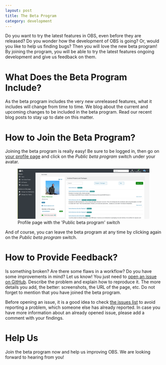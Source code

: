 ```yaml
---
layout: post
title: The Beta Program
category: development
---
```


Do you want to try the latest features in OBS, even before they are released?
Do you wonder how the development of OBS is going?
Or, would you like to help us finding bugs?
Then you will love the new beta program!
By joining the program, you will be able to try the latest features ongoing development and give us feedback on them.

# What Does the Beta Program Include?

As the beta program includes the very new unreleased features, what it includes will change from time to time.
We blog about the current and upcoming changes to be included in the beta program.
Read our recent blog posts to stay up to date on this matter.

# How to Join the Beta Program?

Joining the beta program is really easy!
Be sure to be logged in, then go on [your profile page](https://build.opensuse.org/home) and click on the _Public beta program_ switch under your avatar.

<figure>
  <img src="/images/posts/the-beta-program/public-beta-program.png" alt="Profile page with the 'Public beta program' switch" width="1000px">
  <figcaption>Profile page with the 'Public beta program' switch</figcaption>
</figure>

And of course, you can leave the beta program at any time by clicking again on the _Public beta program_ switch.

# How to Provide Feedback?

Is something broken?
Are there some flaws in a workflow?
Do you have some improvements in mind?
Let us know!
You just need to [open an issue on GitHub](https://github.com/openSUSE/open-build-service/issues/new?template=Bug_report.md).
Describe the problem and explain how to reproduce it.
The more details you add, the better: screenshots, the URL of the page, etc.
Do not forget to mention that you have joined the beta program.

Before opening an issue, it is a good idea to check [the issues list](https://github.com/openSUSE/open-build-service/issues?q=is%3Aissue+is%3Aopen+label%3A%22Frontend+%F0%9F%91%BB%22) to avoid reporting a problem, which someone else has already reported.
In case you have more information about an already opened issue, please add a comment with your findings.

# Help Us

Join the beta program now and help us improving OBS.
We are looking forward to hearing from you!
